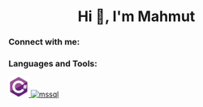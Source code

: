 <h1 align="center">Hi 👋, I'm Mahmut</h1>
<h3 align="left">Connect with me:</h3>
<p align="left">
</p>

<h3 align="left">Languages and Tools:</h3>
<p align="left"> <a href="https://www.w3schools.com/cs/" target="_blank" rel="noreferrer"> <img src="https://raw.githubusercontent.com/devicons/devicon/master/icons/csharp/csharp-original.svg" alt="csharp" width="40" height="40"/> </a> <a href="https://www.microsoft.com/en-us/sql-server" target="_blank" rel="noreferrer"> <img src="[https://www.svgrepo.com/show/303229/microsoft-sql-server-logo.svg](https://www.mshowto.org/images/articles/2019/08/3204_3204_mssql-1-en-us-en-US.png)" alt="mssql" width="40" height="40"/> </a> </p>
